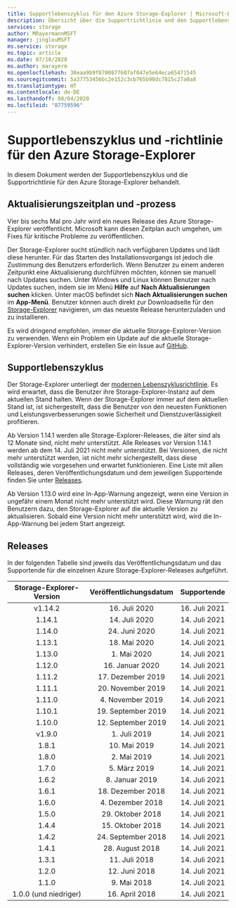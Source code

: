 ```yaml
---
title: Supportlebenszyklus für den Azure Storage-Explorer | Microsoft-Dokumentation
description: Übersicht über die Supportrichtlinie und den Supportlebenszyklus für den Azure Storage-Explorer
services: storage
author: MRayermannMSFT
manager: jinglouMSFT
ms.service: storage
ms.topic: article
ms.date: 07/10/2020
ms.author: marayerm
ms.openlocfilehash: 30eaa9b9f8700877607af047e5e64eca65471545
ms.sourcegitcommit: 5a37753456bc2e152c3cb765b90dc7815c27a0a8
ms.translationtype: HT
ms.contentlocale: de-DE
ms.lasthandoff: 08/04/2020
ms.locfileid: "87759596"
---
```

# <a name="azure-storage-explorer-support-lifecycle-and-policy"></a>Supportlebenszyklus und -richtlinie für den Azure Storage-Explorer

In diesem Dokument werden der Supportlebenszyklus und die Supportrichtlinie für den Azure Storage-Explorer behandelt.

## <a name="update-schedule-and-process"></a>Aktualisierungszeitplan und -prozess

Vier bis sechs Mal pro Jahr wird ein neues Release des Azure Storage-Explorer veröffentlicht. Microsoft kann diesen Zeitplan auch umgehen, um Fixes für kritische Probleme zu veröffentlichen.

Der Storage-Explorer sucht stündlich nach verfügbaren Updates und lädt diese herunter. Für das Starten des Installationsvorgangs ist jedoch die Zustimmung des Benutzers erforderlich. Wenn Benutzer zu einem anderen Zeitpunkt eine Aktualisierung durchführen möchten, können sie manuell nach Updates suchen. Unter Windows und Linux können Benutzer nach Updates suchen, indem sie im Menü **Hilfe** auf **Nach Aktualisierungen suchen** klicken. Unter macOS befindet sich **Nach Aktualisierungen suchen** im **App-Menü**. Benutzer können auch direkt zur Downloadseite für den [Storage-Explorer](https://azure.microsoft.com/features/storage-explorer/) navigieren, um das neueste Release herunterzuladen und zu installieren.

Es wird dringend empfohlen, immer die aktuelle Storage-Explorer-Version zu verwenden. Wenn ein Problem ein Update auf die aktuelle Storage-Explorer-Version verhindert, erstellen Sie ein Issue auf [GitHub](https://github.com/microsoft/AzureStorageExplorer).

## <a name="support-lifecycle"></a>Supportlebenszyklus

Der Storage-Explorer unterliegt der [modernen Lebenszyklusrichtlinie](https://support.microsoft.com/help/30881/modern-lifecycle-policy). Es wird erwartet, dass die Benutzer ihre Storage-Explorer-Instanz auf dem aktuellen Stand halten. Wenn der Storage-Explorer immer auf dem aktuellen Stand ist, ist sichergestellt, dass die Benutzer von den neuesten Funktionen und Leistungsverbesserungen sowie Sicherheit und Dienstzuverlässigkeit profitieren.

Ab Version 1.14.1 werden alle Storage-Explorer-Releases, die älter sind als 12 Monate sind, nicht mehr unterstützt. Alle Releases vor Version 1.14.1 werden ab dem 14. Juli 2021 nicht mehr unterstützt. Bei Versionen, die nicht mehr unterstützt werden, ist nicht mehr sichergestellt, dass diese vollständig wie vorgesehen und erwartet funktionieren. Eine Liste mit allen Releases, deren Veröffentlichungsdatum und dem jeweiligen Supportende finden Sie unter [Releases](#releases).

Ab Version 1.13.0 wird eine In-App-Warnung angezeigt, wenn eine Version in ungefähr einem Monat nicht mehr unterstützt wird. Diese Warnung rät den Benutzern dazu, den Storage-Explorer auf die aktuelle Version zu aktualisieren. Sobald eine Version nicht mehr unterstützt wird, wird die In-App-Warnung bei jedem Start angezeigt.

## <a name="releases"></a>Releases

In der folgenden Tabelle sind jeweils das Veröffentlichungsdatum und das Supportende für die einzelnen Azure Storage-Explorer-Releases aufgeführt.

| Storage-Explorer-Version  | Veröffentlichungsdatum       | Supportende |
|:-------------------------:|:------------------:|:-------------------:|
| v1.14.2                   | 16. Juli 2020      | 16. Juli 2021       |
| 1\.14.1                   | 14. Juli 2020      | 14. Juli 2021       |
| 1\.14.0                   | 24. Juni 2020      | 14. Juli 2021       |
| 1\.13.1                   | 18. Mai 2020       | 14. Juli 2021       |
| 1\.13.0                   | 1\. Mai 2020        | 14. Juli 2021       |
| 1\.12.0                   | 16. Januar 2020   | 14. Juli 2021       |
| 1\.11.2                   | 17. Dezember 2019  | 14. Juli 2021       |
| 1\.11.1                   | 20. November 2019  | 14. Juli 2021       |
| 1\.11.0                   | 4\. November 2019   | 14. Juli 2021       |
| 1\.10.1                   | 19. September 2019 | 14. Juli 2021       |
| 1\.10.0                   | 12. September 2019 | 14. Juli 2021       |
| v1.9.0                    | 1\. Juli 2019       | 14. Juli 2021       |
| 1\.8.1                    | 10. Mai 2019       | 14. Juli 2021       |
| 1\.8.0                    | 2\. Mai 2019        | 14. Juli 2021       |
| 1\.7.0                    | 5\. März 2019      | 14. Juli 2021       |
| 1\.6.2                    | 8\. Januar 2019    | 14. Juli 2021       |
| 1\.6.1                    | 18. Dezember 2018  | 14. Juli 2021       |
| 1\.6.0                    | 4\. Dezember 2018   | 14. Juli 2021       |
| 1\.5.0                    | 29. Oktober 2018   | 14. Juli 2021       |
| 1\.4.4                    | 15. Oktober 2018   | 14. Juli 2021       |
| 1\.4.2                    | 24. September 2018 | 14. Juli 2021       |
| 1\.4.1                    | 28. August 2018    | 14. Juli 2021       |
| 1\.3.1                    | 11. Juli 2018      | 14. Juli 2021       |
| 1\.2.0                    | 12. Juni 2018      | 14. Juli 2021       |
| 1\.1.0                    | 9\. Mai 2018        | 14. Juli 2021       |
| 1\.0.0 (und niedriger)        | 16. April 2018     | 14. Juli 2021       |
